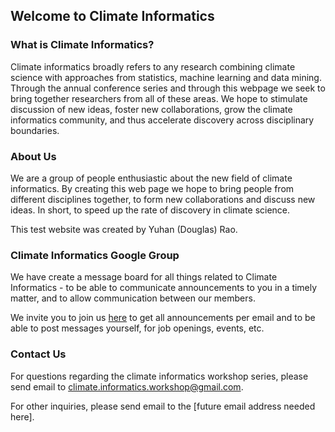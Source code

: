 ## Welcome to Climate Informatics


### What is Climate Informatics?

Climate informatics broadly refers to any research combining climate science with approaches from statistics, 
machine learning and data mining. Through the annual conference series and through this webpage we seek to 
bring together researchers from all of these areas. We hope to stimulate discussion of new ideas, foster 
new collaborations, grow the climate informatics community, and thus accelerate discovery across 
disciplinary boundaries.


### About Us

We are a group of people enthusiastic about the new field of climate informatics. By creating this web page we hope to bring people from different disciplines together, to form new collaborations and discuss new ideas. In short, to speed up the rate of discovery in climate science.

This test website was created by Yuhan (Douglas) Rao.


### Climate Informatics Google Group

We have create a message board for all things related to Climate Informatics - to be able to communicate announcements to you in a timely matter, and to allow communication between our members.  

We invite you to join us [here](https://groups.google.com/forum/#!forum/climate-informatics-news) to get all announcements per email and to be able to post messages yourself, for job openings, events, etc.


### Contact Us

For questions regarding the climate informatics workshop series, please send email to climate.informatics.workshop@gmail.com.

For other inquiries, please send email to the [future email address needed here].
